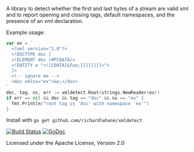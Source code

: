 A library to detect whether the first and last bytes of a stream are valid xml and to report opening and closing tags, default namespaces, and the presence of an xml declaration.

Example usage:

```go
var ex = `
  <?xml version="1.0"?>
  <!DOCTYPE doc [
  <!ELEMENT doc (#PCDATA)>
  <!ENTITY e "<![CDATA[&foo;]]]]]]]]>">
  ]>
  <!-- ignore me -->
  <doc xmlns="ex">&e;</doc>
`
dec, tag, ns, err := xmldetect.Root(strings.NewReader(ex))
if err == nil && dec && tag == "doc" && ns == "ex" {
  fmt.Println("root tag is 'doc' with namespace 'ex'")
}
```
  
Install with `go get github.com/richardlehane/xmldetect`

[![Build Status](https://travis-ci.org/richardlehane/xmldetect.png?branch=master)](https://travis-ci.org/richardlehane/xmldetect) [![GoDoc](https://godoc.org/github.com/richardlehane/xmldetect?status.svg)](https://godoc.org/github.com/richardlehane/xmldetect)

Licensed under the Apache License, Version 2.0
